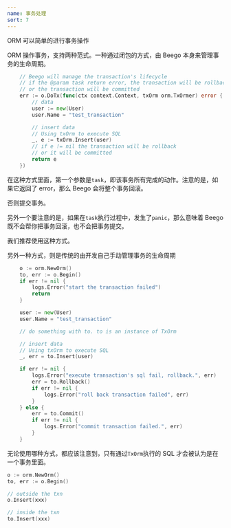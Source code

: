 ```yaml
---
name: 事务处理
sort: 7
---
```


ORM 可以简单的进行事务操作

ORM 操作事务，支持两种范式。一种通过闭包的方式，由 Beego 本身来管理事务的生命周期。
```go
	// Beego will manage the transaction's lifecycle
	// if the @param task return error, the transaction will be rollback
	// or the transaction will be committed
	err := o.DoTx(func(ctx context.Context, txOrm orm.TxOrmer) error {
		// data
		user := new(User)
		user.Name = "test_transaction"

		// insert data
		// Using txOrm to execute SQL
		_, e := txOrm.Insert(user)
		// if e != nil the transaction will be rollback
		// or it will be committed
		return e
	})
```

在这种方式里面，第一个参数是`task`，即该事务所有完成的动作。注意的是，如果它返回了 error，那么 Beego 会将整个事务回滚。

否则提交事务。

另外一个要注意的是，如果在`task`执行过程中，发生了`panic`，那么意味着 Beego 既不会帮你把事务回滚，也不会把事务提交。

我们推荐使用这种方式。

另外一种方式，则是传统的由开发自己手动管理事务的生命周期

```go
	o := orm.NewOrm()
	to, err := o.Begin()
	if err != nil {
		logs.Error("start the transaction failed")
		return
	}

	user := new(User)
	user.Name = "test_transaction"

	// do something with to. to is an instance of TxOrm

	// insert data
	// Using txOrm to execute SQL
	_, err = to.Insert(user)

	if err != nil {
		logs.Error("execute transaction's sql fail, rollback.", err)
		err = to.Rollback()
		if err != nil {
			logs.Error("roll back transaction failed", err)
		}
	} else {
		err = to.Commit()
		if err != nil {
			logs.Error("commit transaction failed.", err)
		}
	}
```

无论使用哪种方式，都应该注意到，只有通过`TxOrm`执行的 SQL 才会被认为是在一个事务里面。

```go
o := orm.NewOrm()
to, err := o.Begin()

// outside the txn
o.Insert(xxx)

// inside the txn
to.Insert(xxx)

